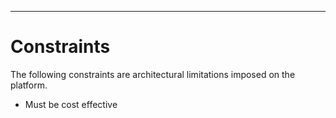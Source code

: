 
---

# Constraints

The following constraints are architectural limitations imposed on the platform.

- Must be cost effective 

